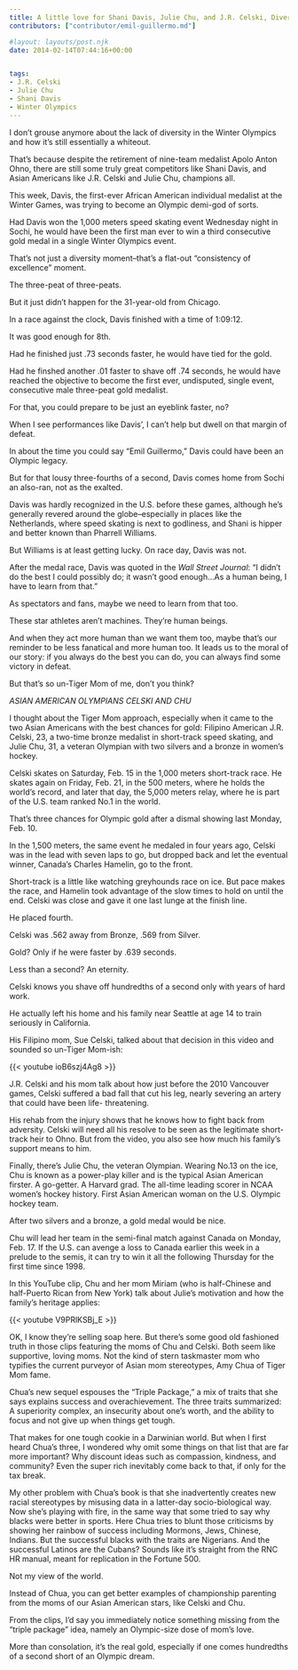```yaml
---
title: A little love for Shani Davis, Julie Chu, and J.R. Celski, Diversity’s Champs at the Winter Olympics in Sochi
contributors: ["contributor/emil-guillermo.md"]

#layout: layouts/post.njk
date: 2014-02-14T07:44:16+00:00


tags:
- J.R. Celski
- Julie Chu
- Shani Davis
- Winter Olympics
---
```


I don’t grouse anymore about the lack of diversity in the Winter Olympics and
how it’s still essentially a whiteout.

That’s because despite the retirement of nine-team medalist Apolo Anton Ohno,
there are still some truly great competitors like Shani Davis, and Asian
Americans like J.R. Celski and Julie Chu, champions all.

This week, Davis, the first-ever African American individual medalist at the
Winter Games, was trying to become an Olympic demi-god of sorts.

Had Davis won the 1,000 meters speed skating event Wednesday night in Sochi, he
would have been the first man ever to win a third consecutive gold medal in a
single Winter Olympics event.

That’s not just a diversity moment–that’s a flat-out “consistency of excellence”
moment.

The three-peat of three-peats.

But it just didn’t happen for the 31-year-old from Chicago.

In a race against the clock, Davis finished with a time of 1:09:12.

It was good enough for 8th.

Had he finished just .73 seconds faster, he would have tied for the gold.

Had he finshed another .01 faster to shave off .74 seconds, he would have
reached the objective to become the first ever, undisputed, single event,
consecutive male three-peat gold medalist.

For that, you could prepare to be just an eyeblink faster, no?

When I see performances like Davis’, I can’t help but dwell on that margin of
defeat.

In about the time you could say “Emil Guillermo,” Davis could have been an
Olympic legacy.

But for that lousy three-fourths of a second, Davis comes home from Sochi an
also-ran, not as the exalted.

Davis was hardly recognized in the U.S. before these games, although he’s
generally revered around the globe–especially in places like the Netherlands,
where speed skating is next to godliness, and Shani is hipper and better known
than Pharrell Williams.

But Williams is at least getting lucky. On race day, Davis was not.

After the medal race, Davis was quoted in the _Wall Street Journal_: “I didn’t
do the best I could possibly do; it wasn’t good enough…As a human being, I have
to learn from that.”

As spectators and fans, maybe we need to learn from that too.

These star athletes aren’t machines. They’re human beings.

And when they act more human than we want them too, maybe that’s our reminder to
be less fanatical and more human too. It leads us to the moral of our story: if
you always do the best you can do, you can always find some victory in defeat.

But that’s so un-Tiger Mom of me, don’t you think?

_ASIAN AMERICAN OLYMPIANS CELSKI AND CHU_

I thought about the Tiger Mom approach, especially when it came to the two Asian
Americans with the best chances for gold:  Filipino American J.R. Celski, 23, a
two-time bronze medalist in short-track speed skating, and Julie Chu, 31, a
veteran Olympian with two silvers and a bronze in women’s hockey.

Celski skates on Saturday, Feb. 15 in the 1,000 meters short-track race. He
skates again on Friday, Feb. 21, in the 500 meters, where he holds the world’s
record, and later that day, the 5,000 meters relay, where he is part of the U.S.
team ranked No.1 in the world.

That’s three chances for Olympic gold after a dismal showing last Monday, Feb.
10\.

In the 1,500 meters, the same event he medaled in four years ago, Celski was in
the lead with seven laps to go, but dropped back and let the eventual winner,
Canada’s Charles Hamelin, go to the front.

Short-track is a little like watching greyhounds race on ice. But pace makes the
race, and Hamelin took advantage of the slow times to hold on until the end.
Celski was close and gave it one last lunge at the finish line.

He placed fourth.

Celski was .562 away from Bronze, .569 from Silver.

Gold? Only if he were faster by .639 seconds.

Less than a second? An eternity.

Celski knows you shave off hundredths of a second only with years of hard work.

He actually left his home and his family near Seattle at age 14 to train
seriously in California.

His Filipino mom, Sue Celski, talked about that decision in this video and
sounded so un-Tiger Mom-ish:

{{< youtube ioB6szj4Ag8 >}}

J.R. Celski and his mom talk about how just before the 2010 Vancouver games,
Celski suffered a bad fall that cut his leg, nearly severing an artery that
could have been life- threatening.

His rehab from the injury shows that he knows how to fight back from adversity.
Celski will need all his resolve to be seen as the legitimate short-track heir
to Ohno. But from the video, you also see how much his family’s support means to
him.

Finally, there’s Julie Chu, the veteran Olympian. Wearing No.13 on the ice, Chu
is known as a power-play killer and is the typical Asian American firster. A
go-getter. A Harvard grad. The all-time leading scorer in NCAA women’s hockey
history. First Asian American woman on the U.S. Olympic hockey team.

After two silvers and a bronze, a gold medal would be nice.

Chu will lead her team in the semi-final match against Canada on Monday, Feb.
17\. If the U.S. can avenge a loss to Canada earlier this week in a prelude to
the semis, it can try to win it all the following Thursday for the first time
since 1998.

In this YouTube clip, Chu and her mom Miriam (who is half-Chinese and
half-Puerto Rican from New York) talk about Julie’s motivation and how the
family’s heritage applies:

{{< youtube V9PRlKSBj_E >}}

OK, I know they’re selling soap here. But there’s some good old fashioned truth
in those clips featuring the moms of Chu and Celski. Both seem like supportive,
loving moms. Not the kind of stern taskmaster mom who typifies the current
purveyor of Asian mom stereotypes, Amy Chua of Tiger Mom fame.

Chua’s new sequel espouses the “Triple Package,” a mix of traits that she says
explains success and overachievement. The three traits summarized: A superiority
complex, an insecurity about one’s worth, and the ability to focus and not give
up when things get tough.

That makes for one tough cookie in a Darwinian world. But when I first heard
Chua’s three, I wondered why omit some things on that list that are far more
important? Why discount ideas such as compassion, kindness, and community? Even
the super rich inevitably come back to that, if only for the tax break.

My other problem with Chua’s book is that she inadvertently creates new racial
stereotypes by misusing data in a latter-day socio-biological way. Now she’s
playing with fire, in the same way that some tried to say why blacks were better
in sports. Here Chua tries to blunt those criticisms by showing her rainbow of
success including Mormons, Jews, Chinese, Indians. But the successful blacks
with the traits are Nigerians. And the successful Latinos are the Cubans? Sounds
like it’s straight from the RNC HR manual, meant for replication in the Fortune
500\.

Not my view of the world.

Instead of Chua, you can get better examples of championship parenting from the
moms of our Asian American stars, like Celski and Chu.

From the clips, I’d say you immediately notice something missing from the
“triple package” idea, namely an Olympic-size dose of mom’s love.

More than consolation, it’s the real gold, especially if one comes hundredths of
a second short of an Olympic dream.
